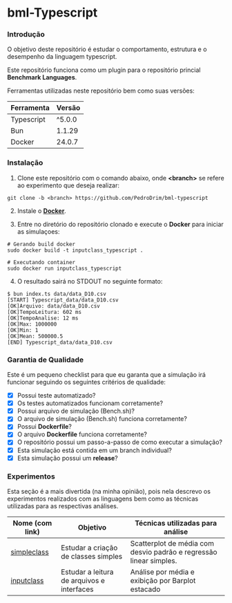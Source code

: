 # bml-Typescript

### Introdução

O objetivo deste repositório é estudar o comportamento, estrutura e o desempenho da linguagem typescript.

Este repositório funciona como um plugin para o repositório princial **Benchmark Languages**.

Ferramentas utilizadas neste repositório bem como suas versões:

|Ferramenta |Versão  |
|-----------|--------|
|Typescript |^5.0.0  |
|Bun        |1.1.29  |
|Docker     |24.0.7  |

### Instalação

1. Clone este repositório com o comando abaixo, onde **\<branch\>** se refere ao experimento que deseja realizar:

```
git clone -b <branch> https://github.com/PedroDrim/bml-typescript
```

2. Instale o [**Docker**](https://docs.docker.com/engine/install/).

3. Entre no diretório do repositório clonado e execute o **Docker** para iniciar as simulaçoes:

```
# Gerando build docker
sudo docker build -t inputclass_typescript .

# Executando container
sudo docker run inputclass_typescript
```

4. O resultado sairá no STDOUT no seguinte formato:

```
$ bun index.ts data/data_D10.csv
[START] Typescript_data/data_D10.csv
[OK]Arquivo: data/data_D10.csv
[OK]TempoLeitura: 602 ms 
[OK]TempoAnalise: 12 ms 
[OK]Max: 1000000
[OK]Min: 1
[OK]Mean: 500000.5
[END] Typescript_data/data_D10.csv
```

### Garantia de Qualidade

Este é um pequeno checklist para que eu garanta que a simulação irá funcionar seguindo os seguintes critérios de qualidade:

- [x] Possui teste automatizado?
- [x] Os testes automatizados funcionam corretamente?
- [x] Possui arquivo de simulação (Bench.sh)?
- [x] O arquivo de simulação (Bench.sh) funciona corretamente?
- [x] Possui **Dockerfile**?
- [x] O arquivo **Dockerfile** funciona corretamente?
- [x] O repositório possui um passo-a-passo de como executar a simulação?
- [x] Esta simulação está contida em um branch individual?
- [x] Esta simulação possui um **release**?

### Experimentos

Esta seção é a mais divertida (na minha opinião), pois nela descrevo os experimentos realizados com as linguagens bem como as técnicas utilizadas para as respectivas análises.

| Nome (com link) | Objetivo | Técnicas utilizadas para análise |
|-----------------|----------|----------------------------------|
| [simpleclass](https://github.com/PedroDrim/Benchmark-Languages/blob/simpleclass/Documents/simpleclass.md) | Estudar a criação de classes simples | Scatterplot de média com desvio padrão e regressão linear simples.|
| [inputclass](https://github.com/PedroDrim/Benchmark-Languages/blob/master/outputs/inputclass/inputclass.md) | Estudar a leitura de arquivos e interfaces | Análise por média e exibição por Barplot estacado |

